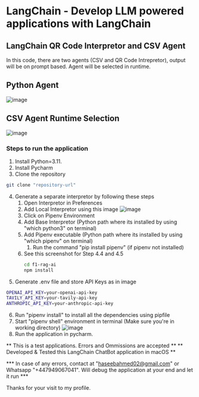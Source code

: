 # LangChain - Develop LLM powered applications with LangChain
## LangChain QR Code Interpretor and CSV Agent
In this code, there are two agents (CSV and QR Code Intrepretor), output will be on prompt based. Agent will be selected in runtime.

## Python Agent
![image](https://github.com/user-attachments/assets/44e920d1-5a74-4325-9b0a-40ff9034ec86)

## CSV Agent Runtime Selection
![image](https://github.com/user-attachments/assets/0efc244d-affc-497e-aa5c-c2baf1f6f12b)

### Steps to run the application

1. Install Python=3.11.
2. Install Pycharm
3. Clone the repository
```bash
git clone "repository-url"
```
4. Generate a separate interpretor by following these steps
     1. Open Interpretor in Preferences
     2. Add Local Interpretor using this image ![image](https://github.com/user-attachments/assets/c65b6f06-66a0-4d12-87a8-5bbc557c7665)
     3. Click on Pipenv Environment
     4. Add Base Interpretor (Python path where its installed by using "which python3" on terminal)
     5. Add Pipenv executable (Python path where its installed by using "which pipenv" on terminal)
        1. Run the command "pip install pipenv" (if pipenv not installed)
     6. See this screenshot for Step 4.4 and 4.5
        ```bash
        cd f1-rag-ai
        npm install
        ```
5. Generate .env file and store API Keys as in image
 ```bash
OPENAI_API_KEY=your-openai-api-key
TAVILY_API_KEY=your-tavily-api-key
ANTHROPIC_API_KEY=your-anthropic-api-key
```
6. Run "pipenv install" to install all the dependencies using pipfile
7. Start "pipenv shell" environment in terminal (Make sure you're in working directory) ![image](https://github.com/user-attachments/assets/09759085-e140-4197-9819-af3a32168510)
8. Run the application in pycharm.

** This is a test applications. Errors and Ommissions are accepted ** 
** Developed & Tested this LangChain ChatBot application in macOS **

*** In case of any errors, contact at "haseebahmed02@gmail.com" or Whatsapp "+447949067041". Will debug the application at your end and let it run ***

Thanks for your visit to my profile.

